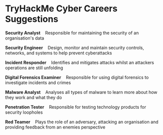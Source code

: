# TryHackMe Cyber Careers Suggestions

**Security Analyst**
&nbsp;&nbsp;&nbsp;Responsible for maintaining the security of an organisation's data

**Security Engineer**
&nbsp;&nbsp;&nbsp;Design, monitor and maintain security controls, networks, and systems to help prevent cyberattacks

**Incident Responder**
&nbsp;&nbsp;&nbsp;Identifies and mitigates attacks whilst an attackers operations are still unfolding

**Digital Forensics Examiner**
&nbsp;&nbsp;&nbsp;Responsible for using digital forensics to investigate incidents and crimes

**Malware Analyst**
&nbsp;&nbsp;&nbsp;Analyses all types of malware to learn more about how they work and what they do

**Penetration Tester**
&nbsp;&nbsp;&nbsp;Responsible for testing technology products for security loopholes

**Red Teamer**
&nbsp;&nbsp;&nbsp;Plays the role of an adversary, attacking an organisation and providing feedback from an enemies perspective
